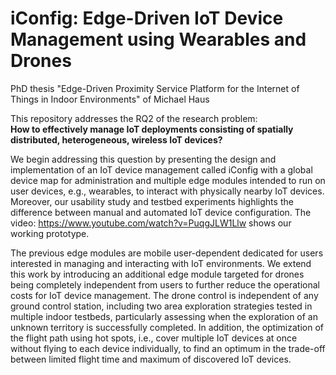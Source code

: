 # iConfig: Edge-Driven IoT Device Management using Wearables and Drones
PhD thesis "Edge-Driven Proximity Service Platform for the Internet of Things in Indoor Environments" of Michael Haus

This repository addresses the RQ2 of the research problem:<br/>
**How to effectively manage IoT deployments consisting of spatially distributed, heterogeneous, wireless IoT devices?**

We begin addressing this question by presenting the design and implementation of an IoT device management called
iConfig with a global device map for administration and multiple edge modules intended to run on user devices,
e.g., wearables, to interact with physically nearby IoT devices. Moreover, our usability study and testbed
experiments highlights the difference between manual and automated IoT device configuration. The video:
https://www.youtube.com/watch?v=PuqgJLW1Llw shows our working prototype.

The previous edge modules are mobile user-dependent dedicated for users interested in managing and 
interacting with IoT environments. We extend this work by introducing an additional edge module 
targeted for drones being completely independent from users to further reduce the operational costs for IoT 
device management. The drone control is independent of any ground control station, including two area 
exploration strategies tested in multiple indoor testbeds, particularly assessing when the exploration of an 
unknown territory is successfully completed. In addition, the optimization of the flight path using hot 
spots, i.e., cover multiple IoT devices at once without flying to each device individually, to find an 
optimum in the trade-off between limited flight time and maximum of discovered IoT devices.
